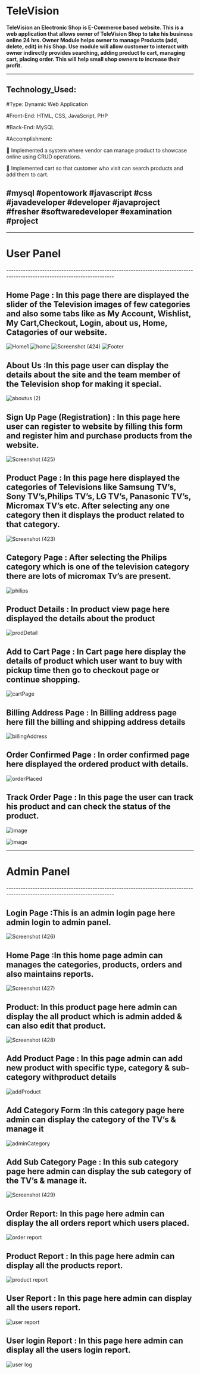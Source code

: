 # TeleVision
<b>TeleVision an Electronic Shop is E-Commerce based website. This is a web application that allows owner of TeleVision Shop to take his business online 24 hrs. Owner Module helps owner to manage Products (add, delete, edit) in his Shop. Use module will allow customer to interact with owner indirectly provides searching, adding product to cart, managing cart, placing order. This will help small shop owners to increase their profit.</b>

---------------------------------------------------------------------------------------------------------------------------
Technology_Used:
---------------------------------------------------------------------------------------------------------------------------

#Type: Dynamic Web Application

#Front-End: HTML, CSS, JavaScript, PHP

#Back-End: MySQL

#Accomplishment:

 Implemented a system where vendor can manage product to showcase online using CRUD operations.

 Implemented cart so that customer who visit can search products and add them to cart.

#mysql #opentowork #javascript #css #javadeveloper #developer #javaproject #fresher #softwaredeveloper #examination #project
---------------------------------------------------------------------------------------------------------------------------


---------------------------------------------------------------------------------------------------------------------------
<h1>User Panel</h1>
---------------------------------------------------------------------------------------------------------------------------


Home Page :  In this page there are displayed the slider of the Television images of few categories and also some tabs like as My Account, Wishlist, My Cart,Checkout, Login, about us, Home, Catagories of our website. 
 ---------------------------------------------------------------------------------------------------------------------------
![Home1](https://user-images.githubusercontent.com/60310009/92134412-1d3e9f80-ee27-11ea-9053-0382ad436809.png)
![home](https://user-images.githubusercontent.com/60310009/92143669-377e7a80-ee33-11ea-863f-7f05c7887f29.png)
![Screenshot (424)](https://user-images.githubusercontent.com/60310009/92143805-6694ec00-ee33-11ea-9f8f-ae34ed1733f8.png)
![Footer](https://user-images.githubusercontent.com/60310009/92144012-b673b300-ee33-11ea-964e-87ec79a74697.png)


About Us :In this page user can display the details about the site and the team member of the Television shop for making it special.
---------------------------------------------------------------------------------------------------------------------------
![aboutus (2)](https://user-images.githubusercontent.com/60310009/92144233-0b172e00-ee34-11ea-8751-ccfe9a5efb42.png)


Sign Up Page (Registration) : In this page here user can register to website by filling this form and register him and purchase products from the website. 
 ---------------------------------------------------------------------------------------------------------------------------
![Screenshot (425)](https://user-images.githubusercontent.com/60310009/92144548-7f51d180-ee34-11ea-991c-d945e1df3b3e.png)


Product Page : In this page here displayed the categories of Televisions like Samsung TV’s, Sony TV’s,Philips TV’s, LG TV’s, Panasonic TV’s, Micromax TV’s etc. After selecting any one category then it displays the product related to that category.
 ---------------------------------------------------------------------------------------------------------------------------
![Screenshot (423)](https://user-images.githubusercontent.com/60310009/92144693-b45e2400-ee34-11ea-9a37-ba3f177e6100.png)


Category Page : After selecting the Philips category which is one of the television category there are lots of micromax Tv’s are present.
 ---------------------------------------------------------------------------------------------------------------------------
![philips](https://user-images.githubusercontent.com/60310009/92144813-e1aad200-ee34-11ea-87b4-69628bc11a81.png)


Product Details : In product view page here displayed the details about the product
 ---------------------------------------------------------------------------------------------------------------------------
![prodDetail](https://user-images.githubusercontent.com/60310009/92144899-0606ae80-ee35-11ea-9e3d-b7f6cb54f49f.png)


 Add to Cart Page : In Cart page here display the details of product which user want to buy with pickup time then go to checkout page or continue shopping.
 ---------------------------------------------------------------------------------------------------------------------------
![cartPage](https://user-images.githubusercontent.com/60310009/92145219-83caba00-ee35-11ea-8c22-1d7293c6613d.png)



Billing Address Page : In Billing address page here fill the billing and shipping address details
 ---------------------------------------------------------------------------------------------------------------------------
![billingAddress](https://user-images.githubusercontent.com/60310009/92145030-3cdcc480-ee35-11ea-871d-9b7ad1ed497f.png)


 Order Confirmed Page : In order confirmed page here displayed the ordered product with details.
 ---------------------------------------------------------------------------------------------------------------------------
![orderPlaced](https://user-images.githubusercontent.com/60310009/92145330-af4da480-ee35-11ea-9fea-7eaa221c9ecc.png)


 Track Order Page : In this page the user can track his product and can check the status of the product.
 ---------------------------------------------------------------------------------------------------------------------------
![image](https://user-images.githubusercontent.com/60310009/92145990-a90bf800-ee36-11ea-891f-e591731c9188.png)

![image](https://user-images.githubusercontent.com/60310009/92146060-c50f9980-ee36-11ea-9edc-4ac705c2cc39.png)


---------------------------------------------------------------------------------------------------------------------------
<h1>Admin Panel</h1>
---------------------------------------------------------------------------------------------------------------------------

 Login Page :This is an admin login page here admin login to admin panel. 
 ---------------------------------------------------------------------------------------------------------------------------
![Screenshot (426)](https://user-images.githubusercontent.com/60310009/92145795-61856c00-ee36-11ea-85a3-22c08b3587e7.png)

 
 Home Page :In this home page admin can manages the categories, products, orders and also maintains reports.
 ---------------------------------------------------------------------------------------------------------------------------
![Screenshot (427)](https://user-images.githubusercontent.com/60310009/92146215-02742700-ee37-11ea-9f58-fbe379b51d79.png)

Product: In this product page here admin can display the all product which is admin added & can also edit that product.
 ---------------------------------------------------------------------------------------------------------------------------
![Screenshot (428)](https://user-images.githubusercontent.com/60310009/92146464-639bfa80-ee37-11ea-887d-d8c2be6cf2a7.png)


Add Product Page : In this page admin can add new product with specific type, category & sub-category withproduct details
 ---------------------------------------------------------------------------------------------------------------------------
![addProduct](https://user-images.githubusercontent.com/60310009/92146571-8a5a3100-ee37-11ea-8688-0e6086e20673.png)

Add Category Form :In this category page here admin can display the category of the TV’s & manage it
 ---------------------------------------------------------------------------------------------------------------------------
![adminCategory](https://user-images.githubusercontent.com/60310009/92146747-c8efeb80-ee37-11ea-9a29-4e7d1d24154e.png)

Add Sub Category Page : In this sub category page here admin can display the sub category of the TV’s & manage it.
 ---------------------------------------------------------------------------------------------------------------------------
![Screenshot (429)](https://user-images.githubusercontent.com/60310009/92146832-eb820480-ee37-11ea-8107-58119615dff7.png)


Order Report: In this page here admin can display the all orders report which users placed.
 ---------------------------------------------------------------------------------------------------------------------------
![order report](https://user-images.githubusercontent.com/60310009/92146895-03598880-ee38-11ea-95c7-e4d5d2c3a73e.png)


Product Report : In this page here admin can display all the products report.
 ---------------------------------------------------------------------------------------------------------------------------
![product report](https://user-images.githubusercontent.com/60310009/92146975-1a987600-ee38-11ea-913e-5af95612869d.png)


User Report : In this page here admin can display all the users report.
 ---------------------------------------------------------------------------------------------------------------------------
![user report](https://user-images.githubusercontent.com/60310009/92147014-297f2880-ee38-11ea-901f-f80767c714aa.png)


User login Report : In this page here admin can display all the users login report.
 ---------------------------------------------------------------------------------------------------------------------------
![user log](https://user-images.githubusercontent.com/60310009/92147067-39970800-ee38-11ea-89b6-407ba3421640.png)

